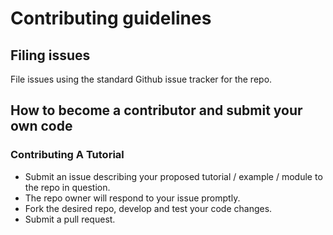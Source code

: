 # Contributing guidelines

## Filing issues

File issues using the standard Github issue tracker for the repo.

## How to become a contributor and submit your own code

### Contributing A Tutorial

* Submit an issue describing your proposed tutorial / example / module to the repo in question.
* The repo owner will respond to your issue promptly.
* Fork the desired repo, develop and test your code changes.
* Submit a pull request.